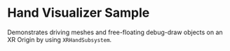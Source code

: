 # Hand Visualizer Sample

Demonstrates driving meshes and free-floating debug-draw objects on an XR Origin by using `XRHandSubsystem`.
